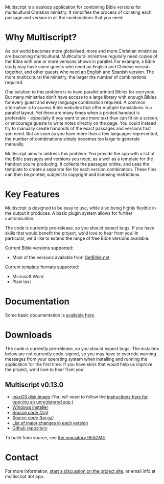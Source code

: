 Multiscript is a desktop application for combining Bible versions for multicultural Christian ministry. It simplifies
the process of collating each passage and version in all the combinations that you need.

# Why Multiscript?
As our world becomes more globalised, more and more Christian ministries are becoming multicultural. Multicultural
ministries regularly need copies of the Bible with one or more versions shown in parallel. For example, a Bible
study may have some guests who need an English and Chinese version together, and other guests who need an English and
Spanish version. The more multicultural the ministry, the larger the number of combinations required. 

One solution to this problem is to have parallel printed Bibles for everyone. But many ministries don't have access to
a large library with enough Bibles for every guest and every language combination required. A common alternative
is to access Bible websites that offer multiple translations in a parallel layout. Yet there are many
times when a printed handout is preferable – especially if you want to see more text than can fit on a screen, or
encourage guests to write notes directly on the page. You could instead try to manually create handouts of the exact
passages and versions that you need. But as soon as you have more than a few languages represented, the number of
combinations simply becomes too large to generate manually.

Multiscript aims to address this problem. You provide the app with a list of the Bible passages and versions you need,
as a well as a template for the handout you’re producing. It collects the passages online, and uses the template to
create a separate file for each version combination. These files can then be printed, subject to copyright and
licensing restrictions.

# Key Features
Multiscript is designed to be easy to use, while also being highly flexible in the output it produces. A basic plugin
system allows for further customisation.

The code is currently pre-release, so you should expect bugs. If you have skills that would benefit the project,
we'd love to hear from you! In particular, we'd like to extend the range of free Bible versions available.

Current Bible versions supported:
  - Most of the versions available from [GetBible.net](https://getbible.net/)

Current template formats supported:
  - Microsoft Word
  - Plain text

# Documentation
Some basic documentation is [available here](docs/).

# Downloads
The code is currently pre-release, so you should expect bugs. The installers below are not currently code-signed, so
you may have to override warning messages from your operating system when installing and running the application for
the first time. If you have skills that would help us improve the project, we'd love to hear from you!

## Multiscript v0.13.0
  - [macOS disk image](https://github.com/multiscript/multiscript/releases/download/v0.13.0/Multiscript.dmg) (You will need to follow the [instructions here for opening an unregistered app](https://support.apple.com/en-gb/guide/mac-help/mh40616/12.0/mac/12.0).)
  - [Windows installer](https://github.com/multiscript/multiscript/releases/download/v0.13.0/multiscript_installer.exe)
  - [Source code (zip)](https://github.com/multiscript/multiscript/archive/refs/tags/v0.13.0.zip)
  - [Source code (tar.gz)](https://github.com/multiscript/multiscript/archive/refs/tags/v0.13.0.tar.gz)
  - [List of major changes in each version](https://github.com/multiscript/multiscript/blob/main/CHANGES.md)
  - [Github repository](https://github.com/multiscript/multiscript/)

To build from source, see [the repository README](https://github.com/multiscript/multiscript#build-instructions).

# Contact
For more information, [start a discussion on the project site](https://github.com/multiscript/multiscript/discussions), or email info at multiscript dot app.
